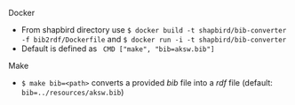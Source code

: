 Docker
* From shapbird directory use ``` $ docker build -t shapbird/bib-converter -f bib2rdf/Dockerfile ``` and ``` $ docker run -i -t shapbird/bib-converter ```
* Default is defined as ```  CMD ["make", "bib=aksw.bib"] ```

Make
* ``` $ make bib=<path> ``` converts a provided *bib* file into a *rdf* file (default: ``` bib=../resources/aksw.bib ```)

